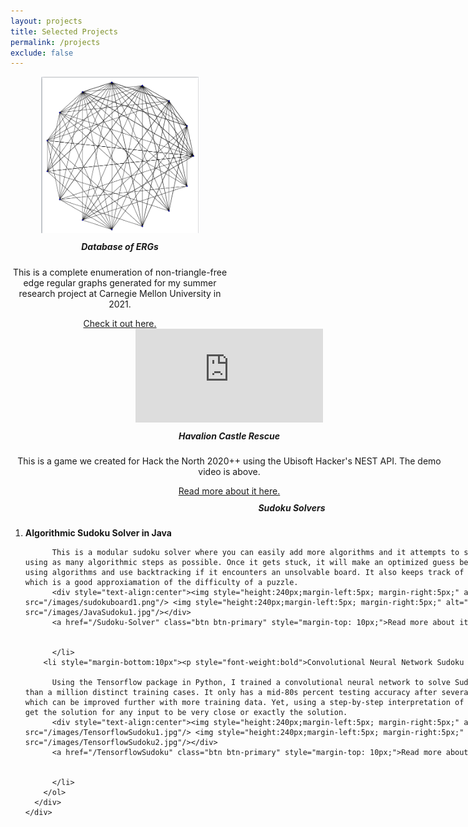 ```yaml
---
layout: projects
title: Selected Projects
permalink: /projects
exclude: false
---
```


<link rel="stylesheet" href="styles.css"/>
<link rel="stylesheet" href="bootstrapiso.css"/>

<div class="bootstrapiso">
  <div class="projects">
    <div class="card text-white bg-dark mb-3" style="width: 350px;">
      <div class="card-body" style="text-align:center;">
        <img style="height:250px;" alt="ERG Image" src="/images/(21,10,4)Graph1.png"/>
        <h5 class="card-title" style="margin-top: 10px;">Database of ERGs</h5>
        <p class="card-text">This is a complete enumeration of non-triangle-free edge regular graphs generated for my summer research project at Carnegie Mellon University in 2021. </p>
        <a href="/DatabaseOfERGs/" class="btn btn-primary">Check it out here.</a>
      </div>
    </div>
    <div class="card text-white bg-dark mb-3" style="width: 700px;">
      <div class="card-body" style="text-align:center;">
        <div class="iframe">
          <iframe class="full-width" src="https://www.youtube.com/embed/2rzQRaaD_DQ" frameborder="0" allow="accelerometer; autoplay; clipboard-write; encrypted-media; gyroscope; picture-in-picture" allowfullscreen></iframe>
        </div>
        <h5 class="card-title" style="margin-top: 10px;">Havalion Castle Rescue</h5>
        <p class="card-text">This is a game we created for Hack the North 2020++ using the Ubisoft Hacker's NEST API. The demo video is above. </p>
        <a href="/Havalion-Castle-Rescue" class="btn btn-primary">Read more about it here.</a>
      </div>
    </div>
    <div class="card text-white bg-dark mb-3" style="width: 900px;">
      <div class="card-body">
        <h5 class="card-title" style="margin-top: 10px; text-align: center;">Sudoku Solvers</h5>
        <ol>
          <li style="margin-bottom:10px"><p style="font-weight:bold">Algorithmic Sudoku Solver in Java</p>
            
          This is a modular sudoku solver where you can easily add more algorithms and it attempts to solve the puzzle by using as many algorithmic steps as possible. Once it gets stuck, it will make an optimized guess before continuing with using algorithms and use backtracking if it encounters an unsolvable board. It also keeps track of the number of guesses which is a good approxiamation of the difficulty of a puzzle.
          <div style="text-align:center"><img style="height:240px;margin-left:5px; margin-right:5px;" alt="Sudoku Image" src="/images/sudokuboard1.png"/> <img style="height:240px;margin-left:5px; margin-right:5px;" alt="Code Image" src="/images/JavaSudoku1.jpg"/></div>
          <a href="/Sudoku-Solver" class="btn btn-primary" style="margin-top: 10px;">Read more about it here.</a>
            
            
          </li>
        <li style="margin-bottom:10px"><p style="font-weight:bold">Convolutional Neural Network Sudoku Solver in Python</p>
          
          Using the Tensorflow package in Python, I trained a convolutional neural network to solve Sudoku puzzles on more than a million distinct training cases. It only has a mid-80s percent testing accuracy after several weeks of training, which can be improved further with more training data. Yet, using a step-by-step interpretation of the data, I am able to get the solution for any input to be very close or exactly the solution.
          <div style="text-align:center"><img style="height:240px;margin-left:5px; margin-right:5px;" alt="Code Image" src="/images/TensorflowSudoku1.jpg"/> <img style="height:240px;margin-left:5px; margin-right:5px;" alt="Training Image" src="/images/TensorflowSudoku2.jpg"/></div>
          <a href="/TensorflowSudoku" class="btn btn-primary" style="margin-top: 10px;">Read more about it here.</a>
          
          
          </li>
        </ol>
      </div>
    </div>
  </div>
</div>




